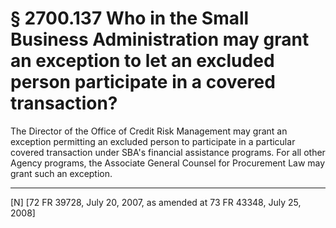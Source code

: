 # § 2700.137   Who in the Small Business Administration may grant an exception to let an excluded person participate in a covered transaction?

The Director of the Office of Credit Risk Management may grant an exception permitting an excluded person to participate in a particular covered transaction under SBA's financial assistance programs. For all other Agency programs, the Associate General Counsel for Procurement Law may grant such an exception.



---

[N] [72 FR 39728, July 20, 2007, as amended at 73 FR 43348, July 25, 2008]




